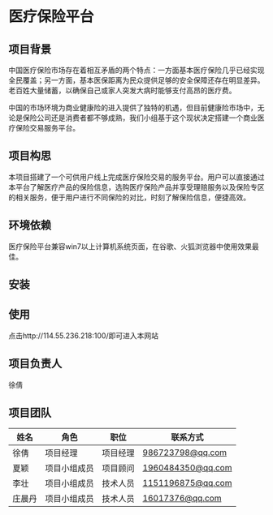 # 医疗保险平台

## 项目背景

中国医疗保险市场存在着相互矛盾的两个特点：一方面基本医疗保险几乎已经实现全民覆盖；另一方面，基本医保距离为民众提供足够的安全保障还存在明显差异。老百姓大量储蓄，以确保自己或家人突发大病时能够支付高昂的医疗费。

中国的市场环境为商业健康险的进入提供了独特的机遇，但目前健康险市场中，无论是保险公司还是消费者都不够成熟，我们小组基于这个现状决定搭建一个商业医疗保险交易服务平台。

## 项目构思

本项目搭建了一个可供用户线上完成医疗保险交易的服务平台。用户可以直接通过本平台了解医疗产品的保险信息，选购医疗保险产品并享受理赔服务以及保险专区的相关服务，便于用户进行不同保险的对比，时刻了解保险信息，便捷高效。

## 环境依赖

医疗保险平台兼容win7以上计算机系统页面，在谷歌、火狐浏览器中使用效果最佳。

## 安装

## 使用

点击http://114.55.236.218:100/即可进入本网站

## 项目负责人

徐倩

## 项目团队

| **姓名** | **角色**     | **职位** | **联系方式**      |
| -------- | ------------ | -------- | ----------------- |
| 徐倩     | 项目经理     | 项目经理 | 986723798@qq.com  |
| 夏颖     | 项目小组成员 | 项目顾问 | 1960484350@qq.com |
| 李壮     | 项目小组成员 | 技术人员 | 1151196875@qq.com |
| 庄晨丹   | 项目小组成员 | 技术人员 | 16017376@qq.com   |

 







